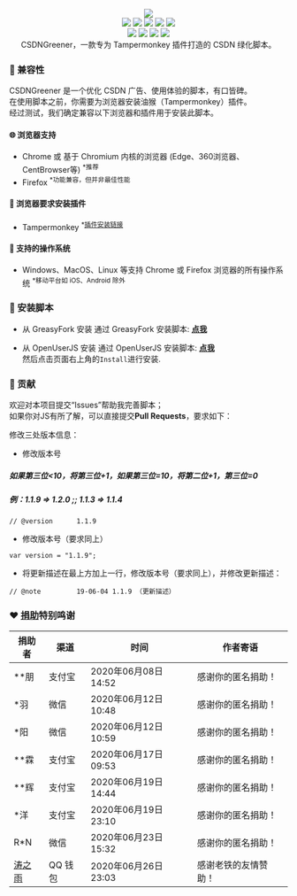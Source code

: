 <p align=center>
  <img src="https://user-images.githubusercontent.com/6754458/130888102-4b7b35b4-6532-4967-90df-118123ee8653.png"/>
  <br>
  <a title="Hits" target="_blank" href="https://github.com/88250/hits"><img src="https://hits.b3log.org/adlered/CSDNGreener.svg"></a>
  <img src="https://img.shields.io/github/stars/adlered/CSDNGreener?style=flat-square"/>
  <img src="https://img.shields.io/github/contributors/adlered/CSDNGreener?style=flat-square"/>
  <img src="https://img.shields.io/github/commit-activity/y/adlered/CSDNGreener?style=flat-square"/>
  <img src="https://img.shields.io/github/last-commit/adlered/CSDNGreener?style=flat-square"/>
  <br>
  <img src="https://img.shields.io/github/issues/adlered/CSDNGreener?style=flat-square"/>
  <img src="https://img.shields.io/github/issues-pr/adlered/CSDNGreener?style=flat-square"/>
  <img src="https://img.shields.io/github/watchers/adlered/CSDNGreener?style=flat-square"/>
  <img src="https://img.shields.io/github/issues-closed/adlered/CSDNGreener?style=flat-square"/>
  <br>
  CSDNGreener，一款专为 Tampermonkey 插件打造的 CSDN 绿化脚本。
</p>

### :iphone: 兼容性

CSDNGreener 是一个优化 CSDN 广告、使用体验的脚本，有口皆碑。  
在使用脚本之前，你需要为浏览器安装油猴（Tampermonkey）插件。  
经过测试，我们确定兼容以下浏览器和插件用于安装此脚本。

#### :globe_with_meridians: 浏览器支持

* Chrome 或 基于 Chromium 内核的浏览器 (Edge、360浏览器、CentBrowser等) <sup>*推荐</sup>
* Firefox <sup>*功能兼容，但并非最佳性能</sup>

#### :see_no_evil: 浏览器要求安装插件

* Tampermonkey <sup>*<a href="https://www.tampermonkey.net/">插件安装链接</a></sup>


#### :test_tube: 支持的操作系统

* Windows、MacOS、Linux 等支持 Chrome 或 Firefox 浏览器的所有操作系统 <sup>*移动平台如 iOS、Android 除外</sup>

### :page_facing_up: 安装脚本

* 从 GreasyFork 安装
通过 GreasyFork 安装脚本: **[点我](https://greasyfork.org/zh-CN/scripts/378351)**  

* 从 OpenUserJS 安装
通过 OpenUserJS 安装脚本: **[点我](https://openuserjs.org/scripts/AdlerED/%E6%9C%80%E5%BC%BA%E7%9A%84%E8%80%81%E7%89%8C%E8%84%9A%E6%9C%ACCSDNGreener%EF%BC%9ACSDN%E5%B9%BF%E5%91%8A%E5%AE%8C%E5%85%A8%E8%BF%87%E6%BB%A4%E3%80%81%E4%BA%BA%E6%80%A7%E5%8C%96%E8%84%9A%E6%9C%AC%E4%BC%98%E5%8C%96)**  
然后点击页面右上角的`Install`进行安装.

### :rocket: 贡献
欢迎对本项目提交“Issues”帮助我完善脚本；  
如果你对JS有所了解，可以直接提交**Pull Requests**，要求如下：

修改三处版本信息：

* 修改版本号  

##### 如果第三位<10，将第三位+1，如果第三位=10，将第二位+1，第三位=0   
##### 例：1.1.9 => 1.2.0 ;; 1.1.3 => 1.1.4
```
// @version      1.1.9
```

* 修改版本号（要求同上）

```
var version = "1.1.9";
```

* 将更新描述在最上方加上一行，修改版本号（要求同上），并修改更新描述：

```
// @note         19-06-04 1.1.9 （更新描述）
```

### :heart: [捐助](https://doc.stackoverflow.wiki/web/#/21?page_id=138)特别鸣谢

| 捐助者 | 渠道 | 时间 | 作者寄语 |
| ------ | ------ |  ------ | ------ |
| *\*朋 | 支付宝 | 2020年06月08日 14:52 | 感谢你的匿名捐助！ |
| *羽 | 微信 | 2020年06月12日 10:48 | 感谢你的匿名捐助！ |
| *阳 | 微信 | 2020年06月12日 10:59 | 感谢你的匿名捐助！ |
| *\*霖 | 支付宝 | 2020年06月17日 09:53 | 感谢你的匿名捐助！ |
| *\*辉 | 支付宝 | 2020年06月19日 14:44 | 感谢你的匿名捐助！ |
| *洋 | 支付宝 | 2020年06月19日 23:10 | 感谢你的匿名捐助！ |
| R*N | 微信 | 2020年06月23日 15:32 | 感谢你的匿名捐助！ |
| [涛之雨](https://greasyfork.org/zh-CN/users/447976-%E6%B6%9B%E4%B9%8B%E9%9B%A8) | QQ 钱包 | 2020年06月26日 23:03 | 感谢老铁的友情赞助！ |
